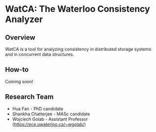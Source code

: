 # WatCA: The Waterloo Consistency Analyzer

## Overview
WatCA is a tool for analyzing consistency in distributed storage systems and in concurrent data structures.

## How-to
Coming soon!

## Research Team
- Hua Fan - PhD candidate
- Shankha Chatterjee - MASc candidate
- Wojciech Golab - Assistant Professor (https://ece.uwaterloo.ca/~wgolab/)
